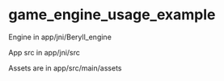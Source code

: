 # game_engine_usage_example
Engine in app/jni/Beryll_engine

App src in app/jni/src

Assets are in app/src/main/assets
